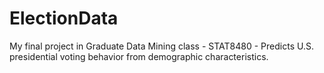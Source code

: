 # ElectionData
My final project in Graduate Data Mining class - STAT8480 - Predicts U.S. presidential voting behavior from demographic characteristics.
